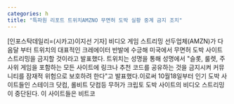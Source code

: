 ```yaml
---
categories: h
title: "특파원 리포트 트위치AMZNO 무면허 도박 실황 중계 금지 조치"
---
```

[인포스탁데일리=(시카고)이지선 기자] 비디오 게임 스트리밍 선두업체(AMZN)가 다음달 부터 트위치의 대표적인 크레에이터 반발에 수긍해 미국에서 무면허 도박 사이트 스트리밍을 금지할 것이라고 발표했다. 트위치는 성명을 통해 성명에서 "슬롯, 룰렛, 주사위 게임을 포함하는 모든 사이트에 링크나 추천 코드를 공유하는 것을 금지시켜 커뮤니티를 잠재적 위험으로 보호하려 한다"고 발표했다.이로써 10월18일부터 인기 도박 사이트들인 스테이크 닷컴, 롤비트 닷컴등 무허가 크립토 도박 사이트의 비디오 스트리밍이 중단된다. 이 사이트들은 비트코